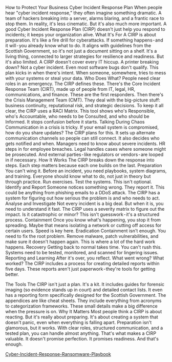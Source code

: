 How to Protect Your Business Cyber Incident Response Plan
When people hear "cyber incident response," they often imagine something dramatic. A team of hackers breaking into a server, alarms blaring, and a frantic race to stop them. In reality, it's less cinematic. But it's also much more important. A good Cyber Incident Response Plan (CIRP) doesn't just help you respond to incidents; it keeps your organization alive.
What It's For
A CIRP is about preparation. It's like a fire drill for cyberattacks. If something happens - and it will - you already know what to do. It aligns with guidelines from the Scottish Government, so it's not just a document sitting on a shelf. It's a living thing, connected to larger strategies for resilience and readiness.
But it's also limited. A CIRP doesn't cover every IT hiccup. A printer breaking down? Not a cyber incident. Even most software bugs don't qualify. This plan kicks in when there's intent. When someone, somewhere, tries to mess with your systems or steal your data.
Who Does What?
People need clear roles in an emergency. The CIRP defines these. There's the Core Incident Response Team (CIRT), made up of people from IT, legal, HR, communications, and finance. These are the first responders. Then there's the Crisis Management Team (CMT). They deal with the big-picture stuff: business continuity, reputational risk, and strategic decisions.
To keep it all clear, the CIRP uses a RACI Matrix. This tool shows who's Responsible, who's Accountable, who needs to be Consulted, and who should be Informed. It stops confusion before it starts.
Talking During Chaos
Communication in a crisis is tricky. If your email system is compromised, how do you share updates? The CIRP plans for this. It sets up alternate communication channels so people can still connect.
It also decides who gets notified and when. Managers need to know about severe incidents. HR steps in for employee breaches. Legal handles cases where someone might be prosecuted. And external parties - like regulators or vendors - are looped in if necessary.
How It Works
The CIRP breaks down the response into steps. Each step matters because each one builds on the last.
Preparation
You can't wing it. Before an incident, you need playbooks, system diagrams, and training. Everyone should know what to do, not just in theory but through practice. Run exercises. Test the systems. This isn't optional.
Identify and Report
Someone notices something wrong. They report it. This could be anything from phishing emails to a DDoS attack. The CIRP has a system for figuring out how serious the problem is and who needs to act.
Analyse and Investigate
Not every incident is a big deal. But when it is, you need to understand it fast. The CIRP uses a severity matrix to figure out the impact. Is it catastrophic or minor? This isn't guesswork - it's a structured process.
Containment
Once you know what's happening, you stop it from spreading. Maybe that means isolating a network or cutting off access for certain users. Speed is key here.
Eradication
Containment isn't enough. You need to fix the root problem. Remove malware, patch vulnerabilities, and make sure it doesn't happen again. This is where a lot of the hard work happens.
Recovery
Getting back to normal takes time. You can't rush this. Systems need to be tested, monitored, and scanned for lingering issues.
Reporting and Learning
After it's over, you reflect. What went wrong? What worked? The CIRP includes a process for creating detailed reports within five days. These reports aren't just paperwork - they're tools for getting better.

The Tools
The CIRP isn't just a plan. It's a kit. It includes guides for forensic imaging (so evidence stands up in court) and detailed contact lists. It even has a reporting form specifically designed for the Scottish Government.
The appendices are like cheat sheets. They include everything from acronyms to categorization frameworks. These small details make a big difference when the pressure is on.
Why It Matters
Most people think a CIRP is about reacting. But it's really about preparing. It's about creating a system that doesn't panic, even when everything is falling apart. Preparation isn't glamorous, but it works. With clear roles, structured communication, and a tested plan, you can handle almost anything.
That's what makes a CIRP valuable. It doesn't promise perfection. It promises readiness. And that's enough.


[Cyber-Incident-Response-Ransomware-Playbook](https://github.com/balarabetahir/Cyber-Incident-Response-Ransomware-Playbook)
